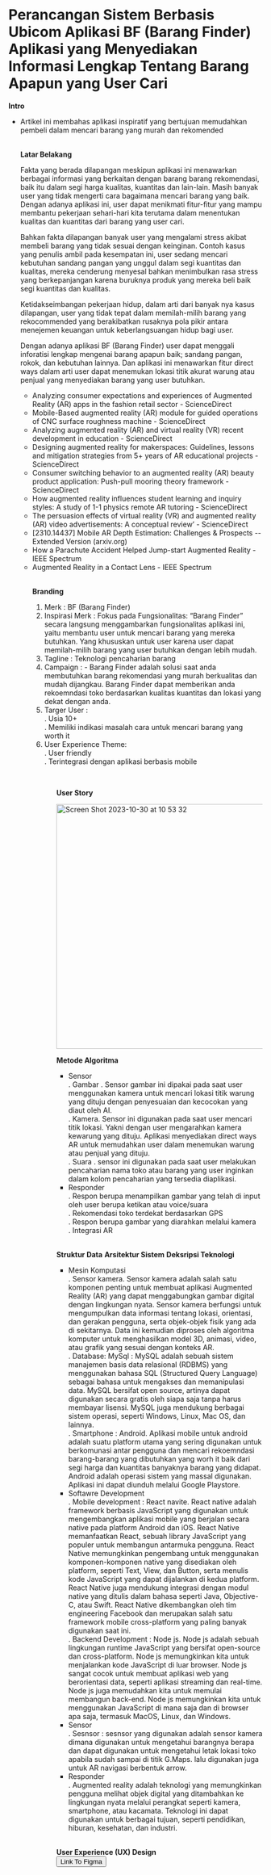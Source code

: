  # Perancangan Sistem Berbasis Ubicom Aplikasi BF (Barang Finder) Aplikasi yang Menyediakan Informasi Lengkap Tentang Barang Apapun yang User Cari #

**Intro**

<ul>
    <li> Artikel ini membahas aplikasi inspiratif yang bertujuan memudahkan pembeli dalam mencari barang yang murah dan rekomended
 </li>
</ol>
  
<br>

**Latar Belakang**

<p> Fakta yang berada dilapangan meskipun aplikasi ini menawarkan berbagai informasi yang berkaitan dengan barang barang rekomendasi, baik itu dalam segi harga kualitas, kuantitas dan lain-lain. Masih banyak user yang tidak mengerti cara bagaimana mencari barang yang baik. Dengan adanya aplikasi ini, user dapat menikmati fitur-fitur yang mampu membantu pekerjaan sehari-hari kita terutama dalam menentukan kualitas dan kuantitas dari barang yang user cari. </p>

<p> Bahkan fakta dilapangan banyak user yang mengalami stress akibat membeli barang yang tidak sesuai dengan keinginan. Contoh kasus yang penulis ambil pada kesempatan ini, user sedang mencari kebutuhan sandang pangan yang unggul dalam segi kuantitas dan kualitas, mereka cenderung menyesal bahkan menimbulkan rasa stress yang berkepanjangan karena buruknya produk yang mereka beli baik segi kuantitas dan kualitas. </p>

<p> Ketidakseimbangan pekerjaan hidup, dalam arti dari banyak nya kasus dilapangan, user yang tidak tepat dalam memilah-milih barang yang rekocommended yang berakibatkan rusaknya pola pikir antara menejemen keuangan untuk keberlangsuangan hidup bagi user. </p>

<p> Dengan adanya aplikasi BF (Barang Finder) user dapat menggali inforatisi lengkap mengenai barang apapun baik; sandang pangan, rokok, dan kebutuhan lainnya. Dan aplikasi ini menawarkan fitur direct ways dalam arti user dapat menemukan lokasi titik akurat warung atau penjual yang menyediakan barang yang user butuhkan. </p>

<ul> 
  
  <li> Analyzing consumer expectations and experiences of Augmented Reality (AR) apps in the fashion retail sector - ScienceDirect </li>
  <li> Mobile-Based augmented reality (AR) module for guided operations of CNC surface roughness machine - ScienceDirect </li>
  <li> Analyzing augmented reality (AR) and virtual reality (VR) recent development in education - ScienceDirect </li>
  <li> Designing augmented reality for makerspaces: Guidelines, lessons and mitigation strategies from 5+ years of AR educational projects - ScienceDirect </li>
  <li> Consumer switching behavior to an augmented reality (AR) beauty product application: Push-pull mooring theory framework - ScienceDirect </li>
  <li> How augmented reality influences student learning and inquiry styles: A study of 1-1 physics remote AR tutoring - ScienceDirect </li>
  <li> The persuasion effects of virtual reality (VR) and augmented reality (AR) video advertisements: A conceptual review’ - ScienceDirect </li>
  <li> [2310.14437] Mobile AR Depth Estimation: Challenges & Prospects -- Extended Version (arxiv.org) </li>
  <li> How a Parachute Accident Helped Jump-start Augmented Reality - IEEE Spectrum </li>
  <li> Augmented Reality in a Contact Lens - IEEE Spectrum </li>
</ol>

<br>

**Branding**
 <ol> 
   <li> Merk : BF (Barang Finder) </li>
   <li> Inspirasi Merk : Fokus pada Fungsionalitas: “Barang Finder” secara langsung menggambarkan fungsionalitas aplikasi ini, yaitu membantu user untuk mencari barang yang mereka butuhkan. Yang khususkan untuk user karena user dapat memilah-milih barang yang user butuhkan dengan lebih mudah. </li>
   <li> Tagline : Teknologi pencaharian barang </li>
   <li> Campaign : - Barang Finder adalah solusi saat anda membutuhkan barang rekomendasi yang murah berkualitas dan mudah dijangkau. Barang Finder dapat memberikan anda rekoemndasi toko berdasarkan kualitas kuantitas dan lokasi yang dekat dengan anda. </li>
   <li> Targer User : <br>
      . Usia 10+ <br>
      . Memiliki indikasi masalah cara untuk mencari barang yang worth it 
 </li>
   <li> User Experience Theme: <br>
   . User friendly <br>
   . Terintegrasi dengan aplikasi berbasis mobile
   </li>
   <ol/>
<br>
     
**User Story**

<img width="485" alt="Screen Shot 2023-10-30 at 10 53 32" src="https://github.com/azmialdi67/UbiquitousBF-Barang-Finder-/assets/44902085/45ab7b49-51f2-44b7-88a3-878491641fe2">

**Metode Algoritma**

<ul> 
  <li> Sensor <br>
  . Gambar . Sensor gambar ini dipakai pada saat user menggunakan kamera untuk mencari lokasi titik warung yang dituju dengan penyesuaian dan kecocokan yang diaut oleh AI. <br>
  . Kamera. Sensor ini digunakan pada saat user mencari titik lokasi. Yakni dengan user mengarahkan kamera kewarung yang dituju. Aplikasi menyediakan direct ways AR untuk memudahkan user dalam menemukan warung atau penjual yang dituju. <br>
  . Suara . sensor ini digunakan pada saat user melakukan pencaharian nama toko atau barang yang user inginkan dalam kolom pencaharian yang tersedia diaplikasi.
  </li>
  <li> Responder <br>
  . Respon berupa menampilkan gambar yang telah di input oleh user berupa ketikan atau voice/suara <br>
  . Rekomendasi toko terdekat berdasarkan GPS <br>
  . Respon berupa gambar yang diarahkan melalui kamera <br>
  . Integrasi AR 
  </li>
</ul>
<br>

**Struktur Data**
**Arsitektur Sistem**
**Deksripsi Teknologi**
<ul> 
<li> Mesin Komputasi <br>
. Sensor kamera. Sensor kamera adalah salah satu komponen penting untuk membuat aplikasi Augmented Reality (AR) yang dapat menggabungkan gambar digital dengan lingkungan nyata. Sensor kamera berfungsi untuk mengumpulkan data informasi tentang lokasi, orientasi, dan gerakan pengguna, serta objek-objek fisik yang ada di sekitarnya. Data ini kemudian diproses oleh algoritma komputer untuk menghasilkan model 3D, animasi, video, atau grafik yang sesuai dengan konteks AR. <br>
. Database: MySql : MySQL adalah sebuah sistem manajemen basis data relasional (RDBMS) yang menggunakan bahasa SQL (Structured Query Language) sebagai bahasa untuk mengakses dan memanipulasi data. MySQL bersifat open source, artinya dapat digunakan secara gratis oleh siapa saja tanpa harus membayar lisensi. MySQL juga mendukung berbagai sistem operasi, seperti Windows, Linux, Mac OS, dan lainnya. <br>
. Smartphone : Android. Aplikasi mobile untuk android adalah suatu platform utama yang sering digunakan untuk berkomunasi antar pengguna dan mencari rekoemndasi barang-barang yang dibutuhkan yang worh it baik dari segi harga dan kuantitas banyaknya barang yang didapat. Android adalah operasi sistem yang massal digunakan. Aplikasi ini dapat diunduh melalui Google Playstore. 
 </li>
 <li> Softawre Development <br>
   . Mobile development : React navite. React native adalah framework berbasis JavaScript yang digunakan untuk mengembangkan aplikasi mobile yang berjalan secara native pada platform Android dan iOS. React Native memanfaatkan React, sebuah library JavaScript yang populer untuk membangun antarmuka pengguna. React Native memungkinkan pengembang untuk menggunakan komponen-komponen native yang disediakan oleh platform, seperti Text, View, dan Button, serta menulis kode JavaScript yang dapat dijalankan di kedua platform. React Native juga mendukung integrasi dengan modul native yang ditulis dalam bahasa seperti Java, Objective-C, atau Swift. React Native dikembangkan oleh tim engineering Facebook dan merupakan salah satu framework mobile cross-platform yang paling banyak digunakan saat ini. <br>
   . Backend Development : Node js. Node js adalah sebuah lingkungan runtime JavaScript yang bersifat open-source dan cross-platform. Node js memungkinkan kita untuk menjalankan kode JavaScript di luar browser. Node js sangat cocok untuk membuat aplikasi web yang berorientasi data, seperti aplikasi streaming dan real-time. Node js juga memudahkan kita untuk memulai membangun back-end. Node js memungkinkan kita untuk menggunakan JavaScript di mana saja dan di browser apa saja, termasuk MacOS, Linux, dan Windows.
 </li> 
  <li> Sensor <br>
  . Sesnsor : sesnsor yang digunakan adalah sensor kamera dimana digunakan untuk mengetahui barangnya berapa dan dapat digunakan untuk mengetahui letak lokasi toko apabila sudah sampai di titik G.Maps. lalu digunakan juga untuk AR navigasi berbentuk arrow.
  </li>
  <li> Responder <br>
  . Augmented reality adalah teknologi yang memungkinkan pengguna melihat objek digital yang ditambahkan ke lingkungan nyata melalui perangkat seperti kamera, smartphone, atau kacamata. Teknologi ini dapat digunakan untuk berbagai tujuan, seperti pendidikan, hiburan, kesehatan, dan industri.
  </li>
</ul>
<br>

**User Experience (UX) Design** <br>
  <a href="https://www.figma.com/file/BsRnC0ZG9RBjAcBZDQnw3j/BarangFinder-App?type=whiteboard&node-id=10-2188&t=hoAEtSRaOuFfugUT-0">
    <button> Link To Figma </button>
  </a> 













